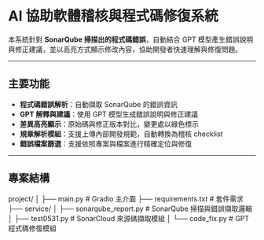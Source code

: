 # AI 協助軟體稽核與程式碼修復系統

本系統針對 **SonarQube 掃描出的程式碼錯誤**，自動結合 GPT 模型產生錯誤說明與修正建議，並以高亮方式顯示修改內容，協助開發者快速理解與修復問題。

---

## 主要功能

- **程式碼錯誤解析**：自動擷取 SonarQube 的錯誤資訊
- **GPT 解釋與建議**：使用 GPT 模型生成錯誤說明與修正建議
- **差異高亮顯示**：原始碼與修正版本對比，變更處以綠色標示
- **規章解析模組**：支援上傳內部開發規範，自動轉換為稽核 checklist
- **錯誤檔案篩選**：支援依照專案與檔案進行精確定位與修復

---

## 專案結構
project/
│
├── main.py # Gradio 主介面
├── requirements.txt # 套件需求
├── service/
│ ├── sonarqube_report.py # SonarQube 掃描與錯誤擷取邏輯
│ ├── test0531.py # SonarCloud 來源碼擷取模組
│ └── code_fix.py # GPT 程式碼修復模組

